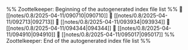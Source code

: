 %% Zoottelkeeper: Beginning of the autogenerated index file list  %%
📄 [[notes/0.8/2025-04-11/090710|090710]]
📄 [[notes/0.8/2025-04-11/092713|092713]]
📄 [[notes/0.8/2025-04-11/093934|093934]]
📄 [[notes/0.8/2025-04-11/094344|094344]]
📄 [[notes/0.8/2025-04-11/094910|094910]]
📄 [[notes/0.8/2025-04-11/095017|095017]]
%% Zoottelkeeper: End of the autogenerated index file list  %%
